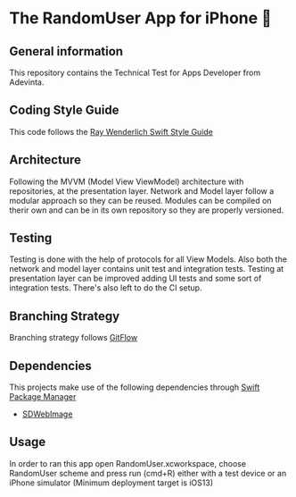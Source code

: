 # The RandomUser App for iPhone  


## General information
This repository contains the Technical Test for Apps Developer from Adevinta.


## Coding Style Guide

This code follows the [Ray Wenderlich Swift Style Guide](https://github.com/raywenderlich/swift-style-guide)


## Architecture

Following the MVVM (Model View ViewModel) architecture with repositories, at the presentation layer. Network and Model layer follow a modular approach so they can be reused. Modules can be compiled on therir own and can be in its own repository so they are properly versioned.


## Testing

Testing is done with the help of protocols for all View Models. Also both the network and model layer contains unit test and integration tests. Testing at presentation layer can be improved adding UI tests and some sort of integration tests. There's also left to do the CI setup.


## Branching Strategy

Branching strategy follows [GitFlow](https://datasift.github.io/gitflow/IntroducingGitFlow.html)


## Dependencies

This projects make use of the following dependencies through [Swift Package Manager](https://github.com/apple/swift-package-manager/tree/master/Documentation)

* [SDWebImage](https://github.com/SDWebImage/SDWebImage)

## Usage

In order to ran this app open RandomUser.xcworkspace, choose RandomUser scheme and press run (cmd+R) either with a test device or an iPhone simulator (Minimum deployment target is iOS13)
